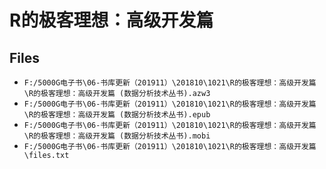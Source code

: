 # R的极客理想：高级开发篇

## Files

- `F:/5000G电子书\06-书库更新（201911）\201810\1021\R的极客理想：高级开发篇\R的极客理想：高级开发篇 (数据分析技术丛书).azw3`
- `F:/5000G电子书\06-书库更新（201911）\201810\1021\R的极客理想：高级开发篇\R的极客理想：高级开发篇 (数据分析技术丛书).epub`
- `F:/5000G电子书\06-书库更新（201911）\201810\1021\R的极客理想：高级开发篇\R的极客理想：高级开发篇 (数据分析技术丛书).mobi`
- `F:/5000G电子书\06-书库更新（201911）\201810\1021\R的极客理想：高级开发篇\files.txt`
